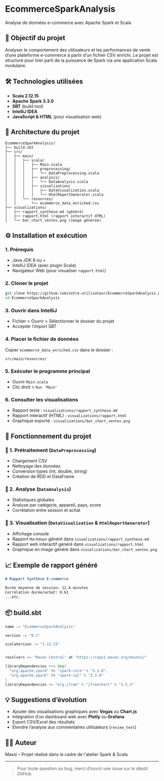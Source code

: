 # EcommerceSparkAnalysis

Analyse de données e-commerce avec Apache Spark et Scala

## 🧩 Objectif du projet
Analyser le comportement des utilisateurs et les performances de vente d’une plateforme e-commerce à partir d’un fichier CSV enrichi. Le projet est structuré pour tirer parti de la puissance de Spark via une application Scala modulaire.

## 🛠️ Technologies utilisées
- **Scala 2.12.15**
- **Apache Spark 3.3.0**
- **SBT** (build tool)
- **IntelliJ IDEA**
- **JavaScript & HTML** (pour visualisation web)

## 📁 Architecture du projet
```
EcommerceSparkAnalysis/
├── build.sbt
├── src/
│   ├── main/
│   │   ├── scala/
│   │   │   ├── Main.scala
│   │   │   ├── preprocessing/
│   │   │   │   └── DataPreprocessing.scala
│   │   │   ├── analysis/
│   │   │   │   └── DataAnalysis.scala
│   │   │   ├── visualization/
│   │   │   │   ├── DataVisualization.scala
│   │   │   │   └── HtmlReportGenerator.scala
│   │   └── resources/
│   │       └── ecommerce_data_enriched.csv
├── visualizations/
│   ├── rapport_synthese.md (généré)
│   ├── rapport.html (rapport interactif HTML)
│   └── bar_chart_ventes.png (image générée)
```

## ⚙️ Installation et exécution

### 1. Prérequis
- Java JDK 8 ou +
- IntelliJ IDEA (avec plugin Scala)
- Navigateur Web (pour visualiser `rapport.html`)

### 2. Cloner le projet
```bash
git clone https://github.com/votre-utilisateur/EcommerceSparkAnalysis.git
cd EcommerceSparkAnalysis
```

### 3. Ouvrir dans IntelliJ
- Fichier > Ouvrir > Sélectionner le dossier du projet
- Accepter l’import SBT

### 4. Placer le fichier de données
Copier `ecommerce_data_enriched.csv` dans le dossier :
```
src/main/resources/
```

### 5. Exécuter le programme principal
- Ouvrir `Main.scala`
- Clic droit > `Run 'Main'`

### 6. Consulter les visualisations
- Rapport texte : `visualizations/rapport_synthese.md`
- Rapport interactif (HTML) : `visualizations/rapport.html`
- Graphique exporté : `visualizations/bar_chart_ventes.png`

## 🧪 Fonctionnement du projet

### 🔹 1. Prétraitement (`DataPreprocessing`)
- Chargement CSV
- Nettoyage des données
- Conversion types (int, double, string)
- Création de RDD et DataFrame

### 🔹 2. Analyse (`DataAnalysis`)
- Statistiques globales
- Analyse par catégorie, appareil, pays, score
- Corrélation entre session et achat

### 🔹 3. Visualisation (`DataVisualization` & `HtmlReportGenerator`)
- Affichage console
- Rapport `Markdown` généré dans `visualizations/rapport_synthese.md`
- Rapport web interactif généré dans `visualizations/rapport.html`
- Graphique en image généré dans `visualizations/bar_chart_ventes.png`

## 📈 Exemple de rapport généré
```markdown
# Rapport Synthèse E-commerce

Durée moyenne de session: 12.4 minutes
Corrélation durée/achat: 0.61
...etc.
```

## 📦 build.sbt
```scala
name := "EcommerceSparkAnalysis"

version := "0.1"

scalaVersion := "2.12.15"


resolvers += "Maven Central" at "https://repo1.maven.org/maven2/"

libraryDependencies ++= Seq(
  "org.apache.spark" %% "spark-core" % "3.3.0",
  "org.apache.spark" %% "spark-sql" % "3.3.0"
)
libraryDependencies += "org.jfree" % "jfreechart" % "1.5.3"
```

## 💡 Suggestions d’évolution
- Ajouter des visualisations graphiques avec **Vegas** ou **Chart.js**
- Intégration d’un dashboard web avec **Plotly** ou **Grafana**
- Export CSV/Excel des résultats
- Étendre l’analyse aux commentaires utilisateurs (`review_text`)

## 👨‍💻 Auteur
Massi – Projet réalisé dans le cadre de l'atelier Spark & Scala

---

> Pour toute question ou bug, merci d’ouvrir une issue sur le dépôt GitHub.
